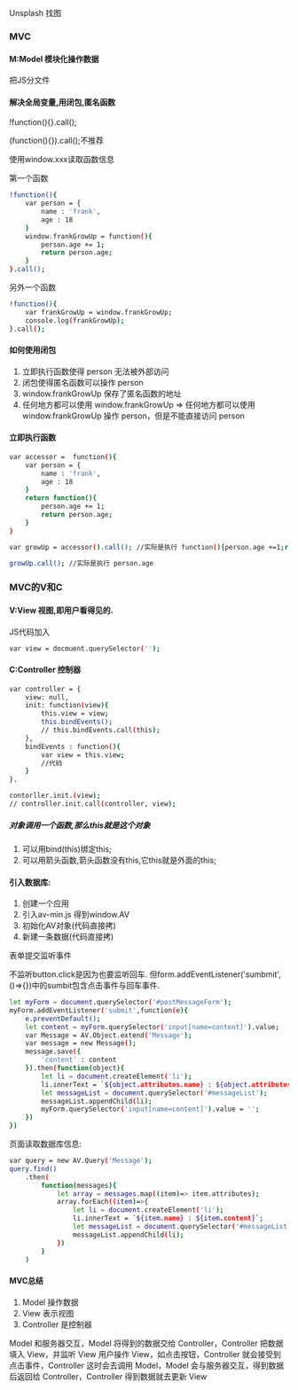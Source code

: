 Unsplash 找图

### MVC

#### M:Model 模块化操作数据

把JS分文件

#### 解决全局变量,用闭包,匿名函数

!function(){}.call();

(function(){}).call();不推荐

使用window.xxx读取函数信息

第一个函数

``` bash
!function(){
    var person = {
        name : 'frank',
        age : 18
    }
    window.frankGrowUp = function(){
        person.age += 1;
        return person.age;
    }
}.call();
```
另外一个函数
``` bash
!function(){
    var frankGrowUp = window.frankGrowUp;
    console.log(frankGrowUp);
}.call();
```

#### 如何使用闭包

1. 立即执行函数使得 person 无法被外部访问
2. 闭包使得匿名函数可以操作 person
3. window.frankGrowUp 保存了匿名函数的地址
4. 任何地方都可以使用 window.frankGrowUp
    => 任何地方都可以使用 window.frankGrowUp 操作 person，但是不能直接访问 person


#### 立即执行函数
``` bash
var accessor =  function(){
    var person = {
        name : 'frank',
        age : 18
    }
    return function(){
        person.age += 1;
        return person.age;
    }
}

var growUp = accessor().call(); //实际是执行 function(){person.age +=1;return person.age};

growUp.call(); //实际是执行 person.age
```

### MVC的V和C

#### V:View 视图,即用户看得见的.

JS代码加入
``` bash
var view = docmuent.querySelector('');
```

#### C:Controller 控制器

``` bash
var controller = {
    view: null,
    init: function(view){
        this.view = view;
        this.bindEvents();
        // this.bindEvents.call(this);
    },
    bindEvents : function(){
        var view = this.view;
        //代码
    }
}.

contorller.init.(view);
// controller.init.call(controller, view);
```
##### 对象调用一个函数,那么this就是这个对象

1. 可以用bind(this)绑定this;
2. 可以用箭头函数,箭头函数没有this,它this就是外面的this;

#### 引入数据库:

1. 创建一个应用
2. 引入av-min.js 得到window.AV
3. 初始化AV对象(代码直接拷)
4. 新建一条数据(代码直接拷)

表单提交监听事件 

不监听button.click是因为也要监听回车.
但form.addEventListener('sumbmit',()=>{})中的sumbit包含点击事件与回车事件.
``` bash
let myForm = document.querySelector('#postMessageForm');
myForm.addEventListener('submit',function(e){
    e.preventDefault();
    let content = myForm.querySelector('input[name=content]').value;
    var Message = AV.Object.extend('Message');
    var message = new Message();
    message.save({
        'content' : content
    }).then(function(object){
        let li = document.createElement('li');
        li.innerText = `${object.attributes.name} : ${object.attributes.content}`;
        let messageList = document.querySelector('#messageList');
        messageList.appendChild(li);
        myForm.querySelector('input[name=content]').value = '';
    })
})
```

页面读取数据库信息:
``` bash
var query = new AV.Query('Message');
query.find()
    .then(
        function(messages){
            let array = messages.map((item)=> item.attributes);
            array.forEach((item)=>{
                let li = document.createElement('li');
                li.innerText = `${item.name} : ${item.content}`;
                let messageList = document.querySelector('#messageList');
                messageList.appendChild(li);
            })
        }
    )
```

#### MVC总结

1. Model 操作数据
2. View 表示视图
3. Controller 是控制器

Model 和服务器交互，Model 将得到的数据交给 Controller，Controller 把数据填入 View，并监听 View
用户操作 View，如点击按钮，Controller 就会接受到点击事件，Controller 这时会去调用 Model，Model 会与服务器交互，得到数据后返回给 Controller，Controller 得到数据就去更新 View
